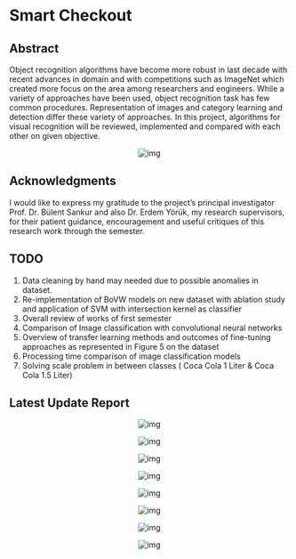 # Smart Checkout

## Abstract

Object recognition algorithms have become more robust in last decade with recent advances in domain and with competitions such as ImageNet which created more focus on the area among researchers and engineers. While a variety of approaches have been used, object recognition task has few common procedures. Representation of images and category learning and detection differ these variety of approaches. In this project, algorithms for visual recognition will be reviewed, implemented and compared with each other on given objective.
 <p align="center"> 
    <img src="https://github.com/mburakbozbey/smart-checkout/blob/master/checkout.gif" alt="img">
 </p>

## Acknowledgments
  
I would like to express my gratitude to the project’s principal investigator Prof. Dr. Bülent Sankur and also Dr. Erdem Yörük, my research supervisors, for their patient guidance, encouragement and useful critiques of this research work through the semester.

## TODO

1. Data cleaning by hand may needed due to possible anomalies in dataset.
2. Re-implementation of BoVW models on new dataset with ablation study and application of SVM with intersection kernel as classifier
3. Overall review of works of first semester
4. Comparison of Image classification with convolutional neural networks
5. Overview of transfer learning methods and outcomes of fine-tuning approaches as represented in Figure 5 on the dataset
6. Processing time comparison of image classification models
7. Solving scale problem in between classes ( Coca Cola 1 Liter & Coca Cola 1.5 Liter)

## Latest Update Report

 <p align="center"> 
    <img src="https://github.com/mburakbozbey/smart-checkout/blob/master/imgs/EE492_Mart2020_Melik_Burak_Bozbey-page-001.jpg" alt="img">
 </p>
  <p align="center"> 
    <img src="https://github.com/mburakbozbey/smart-checkout/blob/master/imgs/EE492_Mart2020_Melik_Burak_Bozbey-page-002.jpg" alt="img">
 </p>
  <p align="center"> 
    <img src="https://github.com/mburakbozbey/smart-checkout/blob/master/imgs/EE492_Mart2020_Melik_Burak_Bozbey-page-003.jpg" alt="img">
 </p>
  <p align="center"> 
    <img src="https://github.com/mburakbozbey/smart-checkout/blob/master/imgs/EE492_Mart2020_Melik_Burak_Bozbey-page-004.jpg" alt="img">
 </p>
  <p align="center"> 
    <img src="https://github.com/mburakbozbey/smart-checkout/blob/master/imgs/EE492_Mart2020_Melik_Burak_Bozbey-page-005.jpg" alt="img">
 </p>
  <p align="center"> 
    <img src="https://github.com/mburakbozbey/smart-checkout/blob/master/imgs/EE492_Mart2020_Melik_Burak_Bozbey-page-006.jpg" alt="img">
 </p>
  <p align="center"> 
    <img src="https://github.com/mburakbozbey/smart-checkout/blob/master/imgs/EE492_Mart2020_Melik_Burak_Bozbey-page-007.jpg" alt="img">
 </p>
   <p align="center"> 
    <img src="https://github.com/mburakbozbey/smart-checkout/blob/master/imgs/EE492_Mart2020_Melik_Burak_Bozbey-page-008.jpg" alt="img">
 </p>
